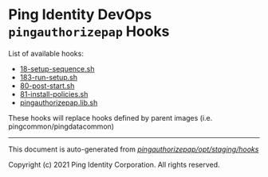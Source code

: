 
# Ping Identity DevOps `pingauthorizepap` Hooks
List of available hooks:
* [18-setup-sequence.sh](18-setup-sequence.sh.md)
* [183-run-setup.sh](183-run-setup.sh.md)
* [80-post-start.sh](80-post-start.sh.md)
* [81-install-policies.sh](81-install-policies.sh.md)
* [pingauthorizepap.lib.sh](pingauthorizepap.lib.sh.md)

These hooks will replace hooks defined by parent images (i.e. pingcommon/pingdatacommon)

---
This document is auto-generated from _[pingauthorizepap/opt/staging/hooks](https://github.com/pingidentity/pingidentity-docker-builds/blob/master/pingauthorizepap/opt/staging/hooks)_

Copyright (c) 2021 Ping Identity Corporation. All rights reserved.
